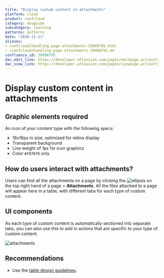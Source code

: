 ```yaml
---
title: "Display custom content in attachments"
platform: cloud
product: confcloud
category: devguide
subcategory: learning
patterns: patterns
date: "2016-11-11"
aliases:
- confcloud/handling-page-attachments-39988795.html
- /confcloud/handling-page-attachments-39988795.md
confluence_id: 39988795
dac_edit_link: https://developer.atlassian.com/pages/editpage.action?cjm=wozere&pageId=39988795
dac_view_link: https://developer.atlassian.com/pages/viewpage.action?cjm=wozere&pageId=39988795
---
```


# Display custom content in attachments

## Graphic elements required

An icon of your content type with the following specs:

-   16x16px in size, optimized for retina display
-   Transparent background
-   Line weight of 1px for icon graphics
-   Color `#707070` only

## How do users interact with attachments?

Users can find all the attachments on a page by clicking the ![ellipsis](/cloud/confluence/images/ellipsis.png) on the top right hand of a page &gt; **Attachments**. All the files attached to a page will appear here in a table, with different tabs for each type of custom content.

## UI components

As each type of custom content is automatically sectioned into separate tabs, you can also use this to add in actions that are specific to your type of custom content.

![attachments](/cloud/confluence/images/attachments.png)

## Recommendations

-   Use the [table design guidelines](https://design.atlassian.com/product/components/tables/).

